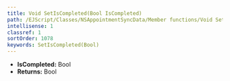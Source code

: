 ```yaml
---
title: Void SetIsCompleted(Bool IsCompleted)
path: /EJScript/Classes/NSAppointmentSyncData/Member functions/Void SetIsCompleted(Bool p_0)
intellisense: 1
classref: 1
sortOrder: 1078
keywords: SetIsCompleted(Bool)
---
```



* **IsCompleted:** Bool
* **Returns:** Bool


